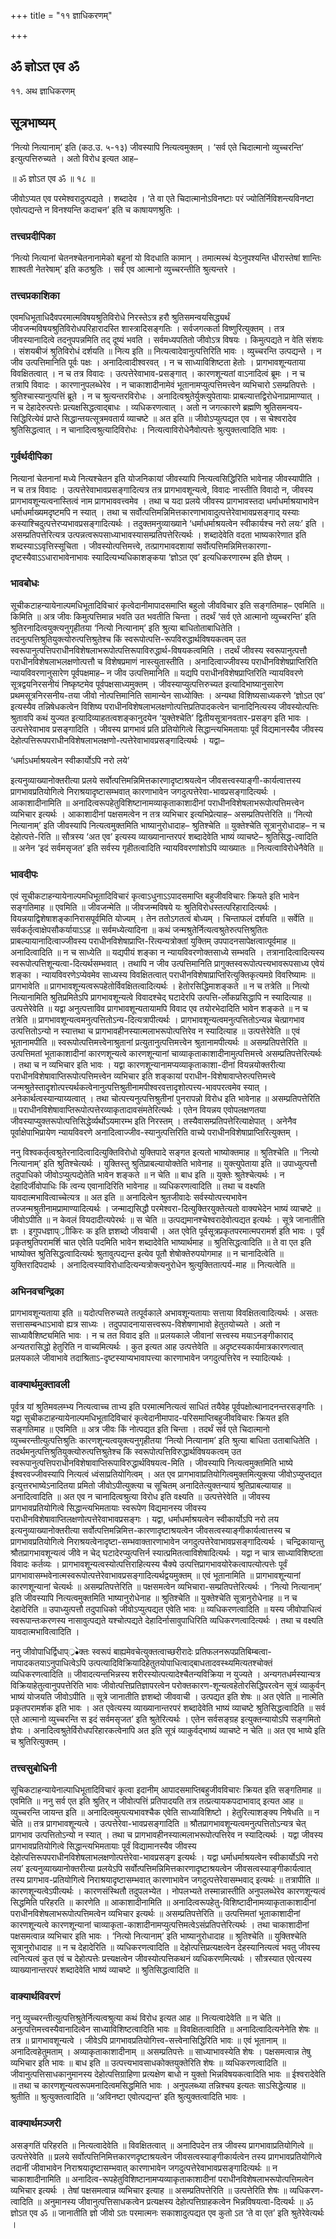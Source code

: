 +++
title = "११ ज्ञाधिकरणम्"

+++


## ॐ ज्ञोऽत एव ॐ

११. अथ ज्ञाधिकरणम्

## **सूत्रभाष्यम्**

‘नित्यो नित्यानाम्’ इति (कठ.उ. ५-१३) जीवस्यापि नित्यत्वमुक्तम् । ‘सर्व एते चिदात्मानो व्युच्चरन्ति’ इत्युत्पत्तिरुच्यते । अतो विरोध इत्यत आह–

॥ ॐ ज्ञोऽत एव ॐ ॥ १८ ॥

जीवोऽप्यत एव परमेश्वरादुत्पद्यते । शब्दादेव । ‘ते वा एते चिदात्मानोऽविनष्टाः परं ज्योतिर्निविशन्त्यविनष्टा एवोत्पद्यन्ते न विनश्यन्ति कदाचन’ इति च काषायणश्रुतिः ।

### **तत्त्वप्रदीपिका**

‘नित्यो नित्यानां चेतनश्चेतनानामेको बहूनां यो विदधाति कामान् । तमात्मस्थं येऽनुपश्यन्ति धीरास्तेषां शान्तिः शाश्वती नेतरेषाम्’ इति कठश्रुतिः । सर्व एव आत्मानो व्युच्चरन्तीति श्रुत्यन्तरे ।

### **तत्त्वप्रकाशिका**

एवमधिभूताधिदैवपरमात्मविषयश्रुतिविरोधे निरस्तेऽत्र हरौ श्रुतिसमन्वयसिद्ध्यर्थं जीवजन्मविषयश्रुतिविरोधपरिहारादस्ति शास्त्रादिसङ्गतिः । सर्वजगत्कर्ता विष्णुरित्युक्तम् । तत्र जीवस्यानादित्वे तदनुपपन्नमिति तद् दूष्यं भवति । सर्वमध्यपतितो जीवोऽत्र विषयः । किमुत्पद्यते न वेति संशयः । संशयबीजं श्रुतिविरोधं दर्शयति ॥ नित्य इति ॥ नित्यत्वादेवानुत्पत्तिरिति भावः । व्युच्चरन्ति उत्पद्यन्ते । न जीव उत्पत्तिमानिति पूर्वः पक्षः । अनादित्वादीश्वरवत् । न च साध्याविशिष्टता हेतोः । प्रागभावशून्यताया विवक्षितत्वात् । न च तत्र विवादः । उत्पत्तेरेवाभाव-प्रसङ्गात् । कारणशून्यतां वाऽनादित्वं ब्रूमः । न च तत्रापि विवादः । कारणानुपलब्धेरेव । न चाकाशादीनामेवं भूतानामप्युत्पत्तिमत्त्वेन व्यभिचारो ऽसम्प्रतिपत्तेः । श्रुतिश्चास्यानुत्पत्तिं ब्रूते । न च श्रुत्यन्तरविरोधः । अनादित्वश्रुतेर्युक्त्युपेतायाः प्राबल्यात्तद्विरोधेनाप्रामाण्यात् । न च देहादेरुत्पत्तेः प्रत्यक्षसिद्धत्वाद्बाधः । व्यधिकरणत्वात् । अतो न जगत्कारणे ब्रह्मणि श्रुतिसमन्वय-सिद्धिरित्येवं प्राप्ते सिद्धान्तयत्सूत्रमवतार्य व्याचष्टे ॥ अत इति ॥ जीवोऽप्युत्पद्यत एव । स चेश्वरादेव श्रुतिसिद्धत्वात् । न चानादित्वश्रुत्यादिविरोधः । नित्यत्वाविरोधेनैवोत्पत्तेः श्रुत्युक्तत्वादिति भावः ।

### **गुर्वर्थदीपिका**

नित्यानां चेतनानां मध्ये नित्यश्चेतन इति योजनिकायां जीवस्यापि नित्यत्वसिद्धिरिति भावेनाह जीवस्यापीति । न च तत्र विवादः । उत्पत्तेरेवाभावप्रसङ्गादित्यत्र तत्र प्रागभावशून्यत्वे, विवादः नास्तीति विवादो न, जीवस्य प्रागभावशून्यत्वनास्तित्वं नाम प्रागभाववत्त्वमेव । तथा च यदा प्रलये जीवस्य प्रागभावस्तदा धर्माधर्माश्रयाभावेन धर्माधर्माख्यमदृष्टमपि न स्यात् । तथा च सर्वोत्पत्तिमन्निमित्तकारणाभावादुत्पत्तेरेवाभावप्रसङ्गाद् यस्याः कस्याश्चिदुत्पत्तेरप्यभावप्रसङ्गादित्यर्थः । तदुक्तमनुव्याख्याने ‘धर्माधर्माश्रयत्वेन स्वीकार्यश्च नरो लयः’ इति । असम्प्रतिपत्तेरित्यत्र उत्पन्नत्वरूपसाध्याभावस्यासम्प्रतिपत्तेरित्यर्थः । शब्दादेवेति वदता भाष्यकारेणात इति शब्दस्याऽऽवृत्तिस्सूचिता । जीवस्योत्पत्तिमत्त्वे, तत्प्रागभावदशायां सर्वोत्पत्तिमन्निमित्तकारणा-दृष्टस्यैवाऽऽधाराभावेनाभावः स्यादित्यभ्यधिकाशङ्कया ‘ज्ञोऽत एव’ इत्यधिकरणारम्भ इति ज्ञेयम् ।

### **भावबोधः**

सूचीकटाहन्यायेनाल्पमधिभूतादिविचारं कृत्वेदानीमापादसमाप्ति बहुलो जीवविचार इति सङ्गतिमाह– एवमिति ॥ किमिति ॥ अत्र जीवः किमुत्पत्तिमान्न भवति उत भवतीति चिन्ता । तदर्थं ‘सर्व एते आत्मानो व्युच्चरन्ति’ इति श्रुतिरनादित्वयुक्त्यनुगृहीतया ‘नित्यो नित्यानाम्’ इति श्रुत्या बाधितोताबाधितेति । तदनुत्पत्तिश्रुतियुक्त्योरुत्पत्तिश्रुतेश्च किं स्वरूपोत्पत्ति-रूपविरुद्धार्थविषयकत्वम् उत स्वरूपानुत्पत्तिपराधीनविशेषलाभरूपोत्पत्तिरूपाविरुद्धार्थ-विषयकत्वमिति । तदर्थं जीवस्य स्वरूपानुत्पत्तौ पराधीनविशेषलाभलक्षणोत्पत्तौ च विशेषप्रमाणं नास्त्युतास्तीति । अनादित्वाज्जीवस्य पराधीनविशेषप्राप्तिरिति न्यायविवरणानुसारेण पूर्वपक्षमाह– न जीव उत्पत्तिमानिति ॥ यद्यपि पराधीनविशेषप्राप्तिरिति न्यायविवरणे सूत्रद्वयनिरसनीयं निष्कृष्टमेव पूर्वपक्षसाध्यमुक्तम् । जीवस्याप्युत्पत्तिरुच्यत इत्यादिभाष्यानुसारेण प्रथमसूत्रनिरसनीय-तया जीवो नोत्पत्तिमानिति सामान्येन साध्योक्तिः । अन्यथा विशिष्यसाध्यकरणे ‘ज्ञोऽत एव’ इत्यस्यैव तन्निषेधकत्वेन विशिष्य पराधीनविशेषलाभलक्षणोत्पत्तिप्रतिपादकत्वेन चानादिनित्यस्य जीवस्योत्पत्तिः श्रुतावपि कथं युज्यत इत्यादिव्याहतत्वशङ्कानुदयेन ‘युक्तेश्चेति’ द्वितीयसूत्रानवतार-प्रसङ्ग इति भावः । उत्पत्तेरेवाभाव प्रसङ्गादिति । जीवस्य प्रागभावं प्रति प्रतियोगित्वे सिद्धान्त्यभिमतायाः पूर्वं विद्यमानस्यैव जीवस्य देहोत्पत्तिरूपपराधीनविशेषलाभलक्षणो-त्पत्तेरेवाभावप्रसङ्गादित्यर्थः । यद्वा–

‘धर्माऽधर्माश्रयत्वेन स्वीकार्योऽपि नरो लये’

इत्यनुव्याख्यानोक्तरीत्या प्रलये सर्वोत्पत्तिमन्निमित्तकारणादृष्टाश्रयत्वेन जीवसत्त्वस्याङ्गी-कार्यत्वात्तस्य प्रागभावप्रतियोगित्वे निराश्रयादृष्टासम्भवात् कारणाभावेन जगदुत्पत्तेरेवा-भावप्रसङ्गादित्यर्थः । आकाशादीनामिति ॥ अनादित्वरूपहेतुविशिष्टानामव्याकृताकाशादीनां पराधीनविशेषलाभरूपोत्पत्तिमत्त्वेन व्यभिचार इत्यर्थः । आकाशादीनां पक्षसमत्वेन न तत्र व्यभिचार इत्यभिप्रेत्याह– असम्प्रतिपत्तेरिति ॥ ‘नित्यो नित्यानाम्’ इति जीवस्यापि नित्यत्वमुक्तमिति भाष्यानुरोधादाह– श्रुतिश्चेति ॥ युक्तेश्चेति सूत्रानुरोधादाह– न च देहोत्पत्ते-रिति ॥ सौत्रस्य ‘अत एव’ इत्यस्य व्याख्यानान्तरपरं शब्दादेवेति भाष्यं व्याचष्टे– श्रुतिसिद्ध-त्वादिति ॥ अनेन ‘इदं सर्वमसृजत’ इति सर्वस्य गृहीतत्वादिति न्यायविवरणांशोऽपि व्याख्यातः ॥ नित्यत्वाविरोधेनैवेति ॥

### **भावदीपः**

एवं सूचीकटाहन्यायेनाल्पमधिभूतादिविचारं कृत्वाऽधुनाऽऽपादसमाप्ति बहुजीवविचारः क्रियते इति भावेन सङ्गतिमाह ॥ एवमिति ॥ जीवजन्मेति ॥ जीवजन्मविषये यः श्रुतिविरोधस्तत्परिहारादित्यर्थः । वियन्नयाद्विशेषाशङ्कानिरासपूर्वमिति योज्यम् । तेन ततोऽगतत्वं बोध्यम् । चिन्ताफलं दर्शयति ॥ सर्वेति ॥ सर्वकर्तृत्वाक्षेपसौकर्यायाऽऽह ॥ सर्वमध्येत्यादिना ॥ कथं जन्मश्रुतेर्नित्यत्वश्रुतेरुत्पत्तिश्रुतितः प्राबल्यायानादित्वाज्जीवस्य पराधीनविशेषाप्राप्ति-रित्यन्यत्रोक्तां युक्तिम् उपपादनसापेक्षत्वात्पूर्वमाह ॥ अनादित्वादिति ॥ न च साध्येति ॥ यद्यपीयं शङ्का न न्यायविवरणोक्तसाध्ये सम्भवति । तत्रानादित्वादित्यस्य स्वरूपोत्पत्तिशून्यत्वा-दित्यर्थसम्भवात् । तथापि न जीव उत्पत्तिमानिति प्रागुक्तस्वरूपोत्पत्त्यभावरूपसाध्य एवेयं शङ्का । न्यायविवरणेऽप्येवमेव साध्यस्य विवक्षितत्वात् पराधीनविशेषाप्राप्तिरित्युक्तिकृत्यमग्रे विवरिष्यामः ॥ प्रागभावेति ॥ प्रागभावशून्यत्वरूपहेतोर्विवक्षितत्वादित्यर्थः । हेतोरसिद्धिमाशङ्कते ॥ न च तत्रेति ॥ नित्यो नित्यानामिति श्रुतिप्रमितेऽपि प्रागभावशून्यत्वे विवादश्चेद् घटादेरपि उत्पत्ति-र्लोकप्रसिद्धापि न स्यादित्याह ॥ उत्पत्तेरेवेति ॥ यद्वा अनुत्पत्ताविव प्रागभावशून्यतायामपि विवाद एव तयोरभेदादिति भावेन शङ्कते ॥ न च तत्रेति ॥ प्रागभावशून्यत्वमनुत्पत्तितोऽन्य-दित्यत्रापीत्यर्थः । प्रागभावशून्यत्वमनुत्पत्तितोऽन्यन्न चेत्प्रागभाव उत्पत्तितोऽन्यो न स्यात्तथा च प्रागभावहीनस्यात्मलाभरूपोत्पत्तिरेव न स्यादित्याह ॥ उत्पत्तेरेवेति ॥ एवं भूतानामपीति ॥ स्वरूपोत्पत्तिमत्त्वेनाश्रुतानां प्रत्युतानुत्पत्तिमत्त्वेन श्रुतानामपीत्यर्थः ॥ असम्प्रतिपत्तेरिति ॥ उत्पत्तिमतां भूताकाशादीनां कारणशून्यत्वे कारणशून्यानां चाव्याकृताकाशादीनामुत्पत्तिमत्त्वे असम्प्रतिपत्तेरित्यर्थः । तथा च न व्यभिचार इति भावः । यद्वा कारणशून्यानामप्यव्याकृताकाशा-दीनां वियन्नयोक्तरीत्या पराधीनविशेषावाप्तिरूपोत्पत्तिमत्त्वेन व्यभिचार इति शङ्कायां पराधीन-विशेषावाप्तेरुत्पत्तिमत्त्वे जन्मश्रुतेस्तादृशोत्पत्त्यर्थकत्वेनानुत्पत्तिश्रुतीनामपीश्वरवत्तादृशोत्पत्त्य-भावपरत्वमेव स्यात् । अनेकार्थत्वस्यान्याय्यत्वात् । तथा चोत्पत्त्यनुत्पत्तिश्रुतीनां पुनरापन्नो विरोध इति भावेनाह ॥ असम्प्रतिपत्तेरिति ॥ पराधीनविशेषावाप्तिरूपोत्पत्तेरव्याकृतादावसंमतेरित्यर्थः । एतेन वियन्नय एवोपलक्षणतया जीवस्याप्युक्तरूपोत्पत्तिसिद्धेर्व्यर्थोऽयमारम्भ इति निरस्तम् । तस्यैवासम्प्रतिपत्तेरित्याक्षेपात् । अनेनैव पूर्वाक्षेपाभिप्रायेण न्यायविवरणे अनादित्वाज्जीव-स्यानुत्पत्तिरिति वाच्ये पराधीनविशेषाप्राप्तिरित्युक्तम् ।

ननु विश्वकर्तृत्वश्रुतेरनादित्वादित्युक्तिविरोधो युक्तिपादे सङ्गत इत्यतो भाष्योक्तमाह ॥ श्रुतिश्चेति ॥ ‘नित्यो नित्यानाम्’ इति श्रुतिश्चेत्यर्थः । युक्तिस्तु श्रुतिप्राबल्यायोक्तेति भावेनाह ॥ युक्त्युपेताया इति ॥ उपाध्युत्पत्तौ तदुपाधिको जीवोऽप्युत्पद्येतेति भावेन शङ्कते ॥ न चेति ॥ बाध इति ॥ युक्तेः श्रुतेश्चेत्यर्थः । न देहादिर्जीवोपाधिः किं त्वन्य एवानादिरिति भावेनाह ॥ व्यधिकरणत्वादिति ॥ तथा च वक्ष्यति यावदात्मभावित्वाच्चेत्यत्र ॥ अत इति ॥ अनादित्वेन श्रुतजीवादेः सर्वस्योत्पत्त्यभावेन तज्जन्मश्रुतीनामप्रामाण्यादित्यर्थः । जन्माद्यसिद्धौ परमेश्वरा-दित्युक्तिरयुक्तेत्यतो वाक्यभेदेन भाष्यं व्याचष्टे ॥ जीवोऽपीति ॥ न केवलं वियदादीत्यपेरर्थः ॥ स चेति ॥ उत्पद्यमानश्चेश्वरादेवोत्पद्यत इत्यर्थः । सूत्रे जानातीति ज्ञः । इगुपधज्ञाप््राीकिरः क इति ज्ञशब्दो जीववाची । अत एवेति पूर्वसूत्रप्रकृतपरमात्मपरामर्श इति भावः । पूर्वं प्रकृतश्रुतिपरामर्शि चात एवेति पदमिति भावेन शब्दादेवेति भाष्यार्थमाह ॥ श्रुतिसिद्धत्वादिति ॥ ते वा एत इति भाष्योक्त श्रुतिसिद्धत्वादित्यर्थः श्रुतावुत्पद्यन्त इत्येव पूतौ शेषोक्तेरुपयोगमाह ॥ न चानादित्वेति ॥ युक्तिरादिपदार्थः । अनादित्वस्याविरोधादित्यन्यत्रोक्त्यनुरोधेन श्रुत्युक्तितात्पर्य-माह ॥ नित्यत्वेति ॥

### **अभिनवचन्द्रिका**

प्रागभावशून्यताया इति ॥ यदोत्पत्तिरुच्यते तत्पूर्वकाले अभावशून्यतायाः सत्ताया विवक्षितत्वादित्यर्थः । असतः सत्तासम्बन्धाऽभावो ह्यत्र साध्यः । तदुपपादनायासत्त्वरूप-विशेषणाभावो हेतुतयोच्यते । अतो न साध्यावैशिष्ट्यमिति भावः । न च तत विवाद इति ॥ प्रलयकाले जीवानां सत्त्वस्य मयाऽनङ्गीकाराद् अन्यतरासिद्धो हेतुरिति न वाच्यमित्यर्थः । कुत इत्यत आह उत्पत्तेवेति ॥ अदृष्टस्यकार्यमात्रकारणत्वात् प्रलयकाले जीवाभावे तदाश्रिताऽ-दृष्टस्याप्यभावापत्त्या कारणाभावेन जगदुत्पत्तिरेव न स्यादित्यर्थः ।

### **वाक्यार्थमुक्तावली**

पूर्वत्र यां श्रुतिमवलम्भ्य नित्यत्वाच्च ताभ्य इति परमात्मनित्यत्वं साधितं तयैवेह पूर्वपक्षोत्थानादनन्तरसङ्गतिः । यद्वा सूचीकटाहन्यायेनाल्पमधिभूतादिविचारं कृत्वेदानीमापाद-परिसमाप्तिबहुजीवविचारः क्रियत इति सङ्गतिमाह ॥ एवमिति ॥ अत्र जीवः किं नोत्पद्यत इति चिन्ता । तदर्थं सर्व एते चिदात्मानो व्युच्चरन्तीत्युत्पत्तिश्रुतिः कारणशून्यत्वयुक्त्यनुगृहीतया ‘नित्यो नित्यानाम’ इति श्रुत्या बाधिता उताबाधितेति । तदर्थमनुत्पत्तिश्रुतियुक्त्योरुत्पत्तिश्रुतेश्च किं स्वरूपोत्पत्तिविरुद्धार्थविषयकत्वम् उत स्वरूपानुत्पत्तिपराधीनविशेषावाप्तिरूपाविरुद्धार्थविषयत्व-मिति । जीवस्यापि नित्यत्वमुक्तमिति भाष्ये ईश्वरवज्जीवस्यापि नित्यत्वं ध्वंसाप्रतियोगित्वम् । अत एव प्रागभावाप्रतियोगित्वमुक्तमित्युक्त्या जीवोऽप्युप्तद्यत इत्युत्तरभाष्येऽनादितया प्रमितो जीवोऽपीत्युक्त्या च सूचितम् अनादितेत्युक्तन्यायं श्रुतिप्राबल्यायाह ॥ अनादित्वादिति ॥ अत एव न चानादित्वश्रुत्या विरोध इति वक्ष्यति ॥ उत्पत्तेरेवेति ॥ जीवस्य प्रागभावप्रतियोगित्वे सिद्धान्त्यभिमतायाः स्वरूपेण विद्यमानस्य जीवस्य पराधीनविशेषावाप्तिलक्षणोत्पत्तेरेवाभावप्रसङ्गः । यद्वा, धर्माधर्माश्रयत्वेन स्वीकार्योऽपि नरो लय इत्यनुव्याख्यानोक्तरीत्या सर्वोत्पत्तिमन्निमित्त-कारणादृष्टाश्रयत्वेन जीवसत्वस्याङ्गीकार्यत्वात्तस्य च प्रागभावप्रतियोगित्वे निराश्रयत्वेनादृष्टा-सम्भवाक्तारणाभावेन जगदुत्पत्तेरेवाभावप्रसङ्गादित्यर्थः । चन्द्रिकायान्तु श्रौतप्रागभावशून्यत्वं जीवे न चेद् घटादेरप्युत्पत्तिर्न स्यात्प्रमितत्वाविशेषादित्यर्थः । यद्वा न चात्र साध्याविशिष्टता विवादः कर्तव्यः । प्रागभावशून्यत्वस्योत्पत्तिराहित्यस्य चैक्ये उत्पत्तिप्रागभावयोरेकत्वापत्योत्पत्तेः पूर्वं प्रागभावासम्भवेनात्मस्वरूपोत्पत्तेरेवाभावप्रसङ्गादित्यर्थद्वयमुक्तम् ॥ एवं भूतानामिति ॥ प्रागभावशून्यानां कारणशून्यानां चेत्यर्थः ॥ असम्प्रतिपत्तेरिति ॥ पक्षसमत्वेन व्यभिचारा-सम्प्रतिपत्तेरित्यर्थः । ‘नित्यो नित्यानाम्’ इति जीवस्यापि नित्यत्वमुक्तमिति भाष्यानुरोधेनाह ॥ श्रुतिश्चेति ॥ युक्तेश्चेति सूत्रानुरोधेनाह ॥ न च देहादेरिति ॥ उपाध्युत्पत्तौ तदुपाधिको जीवोऽप्युत्पद्यत एवेति भावः ॥ व्यधिकरणत्वादिति ॥ यस्य जीवोपाधित्वं स्वरूपान्तःकरणस्य नासावुत्पद्यते यश्चोत्पद्यते देहादिर्नासावुपाधिरिति व्यधिकरणत्वादित्यर्थः । तथा च वक्ष्यति यावदात्मभावित्वादिति ।

ननु जीवोपाधिर्द्विधाप््र•ेक्तः स्वरूपं बाह्यमेवचेत्युक्तत्वाच्छरीरादेः प्रतिफलनरूपप्रतिबिम्बत्वा- नापादकतयाऽनुपाधित्वेऽपि उत्पत्यादिविक्रियादिहेतुतयोपाधित्वाद्बाधतादवस्थ्यमित्यतश्चोक्तं व्यधिकरणत्वादिति ॥ जीवादत्यन्तभिन्नस्य शरीरस्योत्पत्यादेश्चैतन्यविक्रिया न युज्यते । अन्यगतधर्मस्यान्यत्र विक्रियाहेतुत्वानुपपत्तेरिति भावः जीवोत्पत्तिप्रतिज्ञापरत्वेन परोक्तकारण-शून्यत्वहेतोरसिद्धिपरत्वेन सूत्रं व्याकुर्वन् भाष्यं योजयति जीवोऽपीति ॥ सूत्रे जानातीति ज्ञशब्दो जीववाची । उत्पद्यत इति शेषः ॥ अत एवेति ॥ नात्मेति प्रकृतपरामर्शक इति भावः । अत एवेत्यस्य व्याख्यानान्तरपरं शब्दादेवेति भाष्यं व्याचष्टे श्रुतिसिद्धत्वादिति ॥ सर्व एते आत्मानो व्युच्चरन्ति स इदं सर्वमसृजत’ इति श्रुतेरित्यर्थः । एतेन सर्वसङ्ग्रह इत्युक्तन्यायोऽपि सङ्गमितो ज्ञेयः । अनादित्वश्रुतेर्विरोधपरिहारकत्वेनापि अत इति सूत्रं व्याकुर्वद्भाष्यं व्याचष्टे न चेति ॥ अत एव भाष्ये इति च श्रुतिरित्युक्तम् ।

### **तत्त्वसुबोधिनी**

सूचिकटाहन्यायेनाल्पाधिभूतादिविचारं कृत्वा इदानीम् आपादसमाप्तिबहुजीवविचारः क्रियत इति सङ्गतिमाह ॥ एवमिति ॥ ननु सर्व एत इति श्रुतिर् न जीवोत्पत्तिं प्रतिपादयति तत्र तत्प्रत्यायकपदाभावाद् इत्यत आह ॥ व्युच्चरन्ति जायन्त इति ॥ अनादित्वमुत्पत्यभावश्चैक एवेति साध्याविशिष्टो । हेतुरित्याशङ्क्य निषेधति ॥ न चेति ॥ तत्र प्रागभावशून्यत्वे । उत्पत्तेरेवा-भावप्रसङ्गादिति ॥ श्रौतप्रागभावशून्यत्वमनुत्पत्तितोऽन्यत्र चेत् प्रागभाव उत्पत्तितोऽन्यो न स्यात् । तथा च प्रागभावहीनस्यात्मलाभरूपोत्पत्तिरेव न स्यादित्यर्थः । यद्वा जीवस्य प्रागभावप्रतियोगित्वे सिद्धान्त्यभिमतायाः पूर्वं विद्यामानस्यैव जीवस्य देहोत्पत्तिरूपपराधीनविशेषलाभलक्षणोत्पत्तेरेवा-भावप्रसङ्ग इत्यर्थः । यद्वा धर्माधर्माश्रयत्वेन स्वीकार्योऽपि नरो लय’ इत्यनुव्याख्यानोक्तरीत्या प्रलयेऽपि सर्वोत्पत्तिमन्निमित्तकारणादृष्टाश्रयत्वेन जीवसत्वस्याङ्गीकार्यत्वात् तस्य प्रागभाव-प्रतियोगित्वे निराश्रयादृष्टासम्भवात् कारणाभावेन जगदुत्पत्तेरेवासम्भवाद् इत्यर्थः ॥ तत्रापीति ॥ कारणशून्यत्वेऽपीत्यर्थः । कारणसंस्थितौ तदुपलभ्येत । नोपलभ्यते तस्मान्नास्तीति अनुपलब्धेरेव कारणशून्यत्वं सिद्धमिति परिहरति ॥ कारणेति ॥ आकाशादीनामिति ॥ अनादित्वरूपहेतु-विशिष्टादीनामव्याकृताकाशादीनां पराधीनविशेषलाभरूपोत्पत्तिमत्वेन व्यभिचार इत्यर्थः ॥ असम्प्रतिपत्तेरिति ॥ उत्पत्तिमतां भूताकाशादीनां कारणशून्यत्वे कारणशून्यानां चाव्याकृता-काशादीनामप्युत्पत्तिमत्वेऽसंप्रतिपत्तेरित्यर्थः । तथा चाकाशादीनां पक्षसमत्वान्न व्यभिचार इति भावः । ‘नित्यो नित्यानाम्’ इति भाष्यानुरोधादाह ॥ श्रुतिश्चेति ॥ युक्तिश्चेति सूत्रानुरोधादाह ॥ न च देहादेरिति ॥ व्यधिकरणत्वादिति ॥ देहोत्पत्तिप्रत्यक्षत्वेन देहस्यानित्यत्वं भवतु जीवस्य त्वनित्यत्वं कुत एवं च देहोत्पत्तेः प्रत्त्यक्षत्वेन जीवस्योत्पत्तिकथनं व्यधिकरणमित्यर्थः । सौत्रस्यात एवेत्यस्य व्याख्यानान्तरपरं शब्दादेवेति भाष्यं व्याचष्टे ॥ श्रुतिसिद्धत्वादिति ॥

### **वाक्यार्थविवरणं**

ननु व्युच्चरन्तीत्युत्पत्तिश्रुतेर्नित्यत्वश्रुत्या कथं विरोध इत्यत आह ॥ नित्यत्वादेवेति ॥ न चेति ॥ अनुत्पत्तिमत्त्वस्यैवानादित्वेन साध्याविशिष्टत्वादिति भावः ॥ विवक्षितत्वादिति ॥ अनादित्वादित्यनेनेति शेषः ॥ तत्र ॥ प्रागभावशून्यत्वे । जीवेऽपि प्रागभावप्रतियोगित्त्व-सत्त्वेनासिद्धिरिति भावः ॥ एवं भूतानाम् ॥ अनादित्वहेतुमताम् । अव्याकृताकाशादीनाम् ॥ असम्प्रतिपत्तेः ॥ साध्याभावस्येति शेषः । पक्षसमत्वान्न तेषु व्यभिचार इति भावः ॥ बाध इति ॥ उत्पत्त्यभावसाधकोक्तयुक्तेरिति शेषः ॥ व्यधिकरणत्वादिति ॥ जीवानुत्पत्तिसाधकानुमानस्य देहोत्पत्तिग्राहिणा प्रत्यक्षेण बाधो न युक्तो भिन्नविषयकत्वादिति भावः ॥ ईश्वरादेवेति ॥ तथा च कारणशून्यत्वरूपमनादित्वमसिद्धमिति भावः । अनुपलब्ध्या तन्निश्चय इत्यतः साऽसिद्धेत्याह ॥ श्रुतीति ॥ श्रुत्युक्तत्वादिति ॥ ‘अविनष्टा एवोत्पद्यन्त’ इति श्रुत्युक्तत्वादिति भावः ।

### **वाक्यार्थमञ्जरी**

असङ्गतिं परिहरति ॥ नित्यत्वादेवेति ॥ विवक्षितत्वात् ॥ अनादिपदेन तत्र जीवस्य प्रागभावाप्रतियोगित्वे ॥ उत्पत्तेरेवेति ॥ प्रलये सर्वोत्पत्तिनिमित्तकारणदृष्टाश्रयत्वेन जीवसत्वस्याङ्गीकार्यत्वेन तस्य प्रागभावप्रतियोगित्वे तदानीं जीवाभावेन निराश्रयादृष्टासम्भवात् कारणाभावेन जगदुत्पत्तेरेवाभावप्रसङ्गादित्यर्थः ॥ न चाकाशादीनामिति ॥ अनादित्व-रूपहेतुविशिष्टानामप्यव्याकृताकाशादीनां पराधीनविशेषलाभरूपोत्पत्तिमत्वेन व्यभिचार इत्यर्थः । तेषां पक्षसमत्वान्न व्यभिचार इत्याह ॥ असम्प्रतिपत्तेरिति ॥ उत्पत्तेरिति शेषः ॥ व्यधिकरण-त्वादिति ॥ अनुमानस्य जीवानुत्पत्तिसाधकत्वेन प्रत्यक्षस्य देहोत्पत्तिग्राहकत्वेन भिन्नविषयत्वा-दित्यर्थः ॥ ॐ ज्ञोऽत एव ॐ ॥ जानातीति ज्ञो जीवो ऽतः परमात्मनः सकाशादुत्पद्यत एव कुतो ऽत ‘ते वा एत’ इति श्रुतेरेवेत्यर्थः ।

